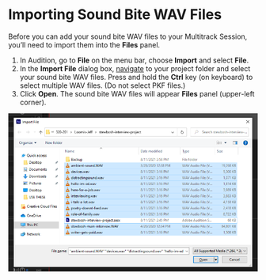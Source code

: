 # Importing Sound Bite WAV Files

Before you can add your sound bite WAV files to your Multitrack Session, you’ll need to import them into the **Files** panel.

1. In Audition, go to **File** on the menu bar, choose **Import** and select **File**.
2. In the **Import File** dialog box, [navigate](https://jjloomis.gitbooks.io/file-and-folder-management/content/navigating-folder-tree.html) to your project folder and select your sound bite WAV files. Press and hold the **Ctrl** key \(on keyboard\) to select multiple WAV files. \(Do not select PKF files.\)
3. Click **Open**. The sound bite WAV files will appear **Files** panel \(upper-left corner\).

![Importing sound bite WAV files.](../.gitbook/assets/importing-sound-bite-wav-files.png)

